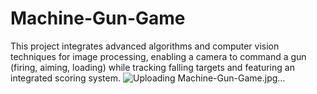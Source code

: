 # Machine-Gun-Game
This project integrates advanced algorithms and computer vision techniques for image processing, enabling a camera to command a gun (firing, aiming, loading) while tracking falling targets and featuring an integrated scoring system.
![Uploading Machine-Gun-Game.jpg…]()
